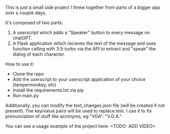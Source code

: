 This is just a small side project I threw together from parts of a bigger app over a couple days.

It's composed of two parts:
1) A userscript which adds a "Speaker" button to every message on chatGPT.
2) A Flask application which recieves the text of the message and uses function calling with 3.5-turbo via the API to extract and "speak" the dialog of each character.

How to use it:
- Clone the repo
- Add the userscript to your userscript application of your choice (tampermonkey, etc)
- Install the requirements.txt via pip
- Run main.py

Additionally, you can modify the text_changes.json file (will be created if not present).
The key/value pairs will be used to replace text. I use it to fix pronunciation of stuff like acronyms, eg "VGA": "V.G.A."

You can see a usage example of the project here:
<TODO: ADD VIDEO>

